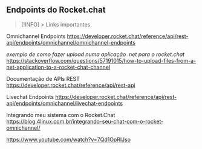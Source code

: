 ## Endpoints do Rocket.chat


> [!INFO] > Links importantes. 

Omnichannel Endpoints
https://developer.rocket.chat/reference/api/rest-api/endpoints/omnichannel/omnichannel-endpoints


*exemplo de como fazer upload numa aplicação .net para o rocket.chat*
https://stackoverflow.com/questions/57191015/how-to-upload-files-from-a-net-application-to-a-rocket-chat-channel


Documentação de APIs REST
https://developer.rocket.chat/reference/api/rest-api

Livechat Endpoints
https://developer.rocket.chat/reference/api/rest-api/endpoints/omnichannel/livechat-endpoints


Integrando meu sistema com o Rocket.Chat
https://blog.4linux.com.br/integrando-seu-chat-com-o-rocket-omnichannel/

https://www.youtube.com/watch?v=7Qd1OpRlJso

